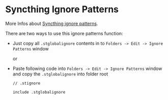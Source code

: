 # Syncthing Ignore Patterns
More Infos about [Syncthing ignore patterns](https://docs.syncthing.net/users/ignoring.html).

There are two ways to use this ignore patterns function:

* Just copy all ```.stglobalignore``` contents in to ```Folders -> Edit -> Ignore Patterns``` window

    or

* Paste following code into ```Folders -> Edit -> Ignore Patterns``` window and copy the ```.stglobalignore``` into folder root
    ```     
    // .stignore

    include .stglobalignore
    ```